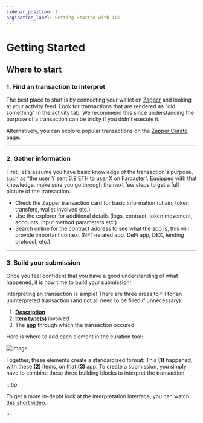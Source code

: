 ```yaml
---
sidebar_position: 1
pagination_label: Getting Started with TIs
---
```


# Getting Started

## Where to start

### 1. Find an transaction to interpret

The best place to start is by connecting your wallet on [Zapper](https://zapper.xyz/) and looking at your activity feed. Look for transactions that are rendered as "did something" in the activity tab. We recommend this since understanding the purpose of a transaction can be tricky if you didn't execute it.

Alternatively, you can explore popular transactions on the [Zapper Curate](https://zapper.xyz/curate/events) page.

---
### 2. Gather information

First, let's assume you have basic knowledge of the transaction's purpose, such as “the user Y sent 6.9 ETH to user X on Farcaster”. Equipped with that knowledge, make sure you go through the next few steps to get a full picture of the transaction. 

- Check the Zapper transaction card for basic information (chain, token transfers, wallet involved etc.)
- Use the explorer for additional details (logs, contract, token movement, accounts, input method parameters etc.)
- Search online for the contract address to see what the app is, this will provide important context (NFT-related app, DeFi app, DEX, lending protocol, etc.)

---
### 3. Build your submission

Once you feel confident that you have a good understanding of what happened, it is now time to build your submission!

Interpreting an transaction is simple! There are three areas to fill for an uninterpreted transaction (and not all need to be filled if unnecessary):

1. **[Description](/docs/Interpretation/event-interpretation/guide/action-verb)**
2. **[Item type(s)](/docs/Interpretation/event-interpretation/guide/item-types)** involved
3. The **[app](/docs/Interpretation/event-interpretation/guide/adding-app)** through which the transaction occured

Here is where to add each element in the curation tool:

![image](/img/assets/Buildyourevent.png)

Together, these elements create a standardized format: This **(1)** happened, with these **(2)** items, on that **(3)** app. To create a submission, you simply have to combine these three building blocks to interpret the transaction. 

:::tip 

To get a more in-depht look at the interpretation interface, you can watch [this short video](https://youtu.be/WnOqA-oacSM).

:::
